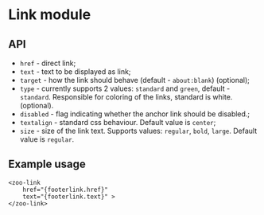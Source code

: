 # Link module

## API
- `href` - direct link;
- `text` - text to be displayed as link;
- `target` - how the link should behave (default - `about:blank`) (optional);
- `type` - currently supports 2 values: `standard` and `green`, default - `standard`. Responsible for coloring of the links, standard is white. (optional).
- `disabled` - flag indicating whether the anchor link should be disabled.;
- `textalign` - standard css behaviour. Default value is `center`;
- `size` - size of the link text. Supports values: `regular`, `bold`, `large`. Default value is `regular`.

## Example usage 
```
<zoo-link 
	href="{footerlink.href}"
	text="{footerlink.text}" >
</zoo-link>
```